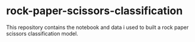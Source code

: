 # rock-paper-scissors-classification
This repository contains the notebook and data i used to built a rock paper scissors classification model.
